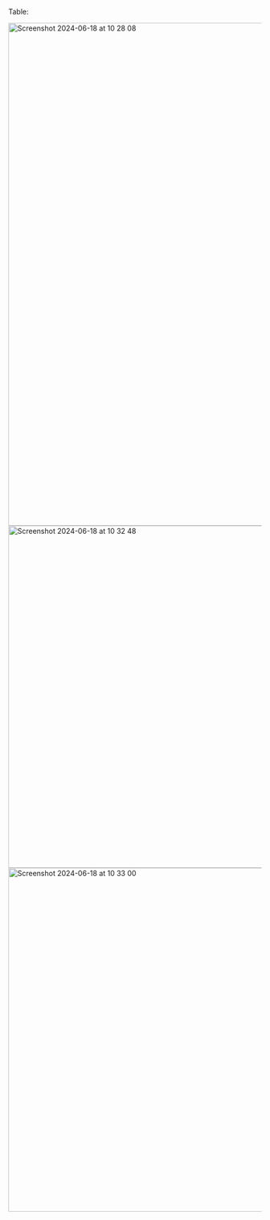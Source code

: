 Table:

<img width="999" alt="Screenshot 2024-06-18 at 10 28 08" src="https://github.com/ranggabiner/AppleAuthWalme/assets/155465955/7a75dd53-7901-47dd-a239-eb3b359b6de5">

<img width="680" alt="Screenshot 2024-06-18 at 10 32 48" src="https://github.com/ranggabiner/AppleAuthWalme/assets/155465955/8bdf3172-e2a1-4928-b0c7-1dc4b4990772">
<img width="683" alt="Screenshot 2024-06-18 at 10 33 00" src="https://github.com/ranggabiner/AppleAuthWalme/assets/155465955/698d0fb1-c44b-4fba-bb73-04b3264c852f">
